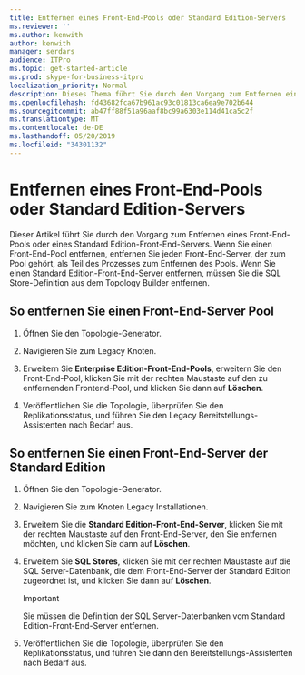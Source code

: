 ```yaml
---
title: Entfernen eines Front-End-Pools oder Standard Edition-Servers
ms.reviewer: ''
ms.author: kenwith
author: kenwith
manager: serdars
audience: ITPro
ms.topic: get-started-article
ms.prod: skype-for-business-itpro
localization_priority: Normal
description: Dieses Thema führt Sie durch den Vorgang zum Entfernen eines Front-End-Pools oder eines Front-End-Servers der Standard Edition. Wenn Sie einen Front-End-Pool entfernen, entfernen Sie jeden Front-End-Server, der zum Pool gehört, als Teil des Prozesses zum Entfernen des Pools. Wenn Sie einen Standard Edition-Front-End-Server entfernen, müssen Sie die SQL Store-Definition aus dem Topology Builder entfernen.
ms.openlocfilehash: fd43682fca67b961ac93c01813ca6ea9e702b644
ms.sourcegitcommit: ab47ff88f51a96aaf8bc99a6303e114d41ca5c2f
ms.translationtype: MT
ms.contentlocale: de-DE
ms.lasthandoff: 05/20/2019
ms.locfileid: "34301132"
---
```

# <a name="remove-front-end-pool-or-standard-edition-server"></a>Entfernen eines Front-End-Pools oder Standard Edition-Servers

Dieser Artikel führt Sie durch den Vorgang zum Entfernen eines Front-End-Pools oder eines Standard Edition-Front-End-Servers. Wenn Sie einen Front-End-Pool entfernen, entfernen Sie jeden Front-End-Server, der zum Pool gehört, als Teil des Prozesses zum Entfernen des Pools. Wenn Sie einen Standard Edition-Front-End-Server entfernen, müssen Sie die SQL Store-Definition aus dem Topology Builder entfernen.
  
## <a name="to-remove-a-front-end-server-pool"></a>So entfernen Sie einen Front-End-Server Pool

1. Öffnen Sie den Topologie-Generator.
    
2. Navigieren Sie zum Legacy Knoten.
    
3. Erweitern Sie **Enterprise Edition-Front-End-Pools**, erweitern Sie den Front-End-Pool, klicken Sie mit der rechten Maustaste auf den zu entfernenden Frontend-Pool, und klicken Sie dann auf **Löschen**.
    
4. Veröffentlichen Sie die Topologie, überprüfen Sie den Replikationsstatus, und führen Sie den Legacy Bereitstellungs-Assistenten nach Bedarf aus. 
    
## <a name="to-remove-a-standard-edition-front-end-server"></a>So entfernen Sie einen Front-End-Server der Standard Edition

1. Öffnen Sie den Topologie-Generator.
    
2. Navigieren Sie zum Knoten Legacy Installationen.
    
3. Erweitern Sie die **Standard Edition-Front-End-Server**, klicken Sie mit der rechten Maustaste auf den Front-End-Server, den Sie entfernen möchten, und klicken Sie dann auf **Löschen**.
    
4. Erweitern Sie **SQL Stores**, klicken Sie mit der rechten Maustaste auf die SQL Server-Datenbank, die dem Front-End-Server der Standard Edition zugeordnet ist, und klicken Sie dann auf **Löschen**.
    
    > [!IMPORTANT]
    > Sie müssen die Definition der SQL Server-Datenbanken vom Standard Edition-Front-End-Server entfernen. 
  
5. Veröffentlichen Sie die Topologie, überprüfen Sie den Replikationsstatus, und führen Sie dann den Bereitstellungs-Assistenten nach Bedarf aus. 
    

